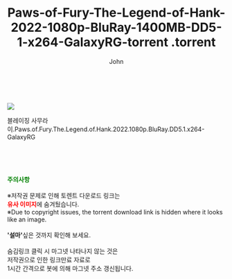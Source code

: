 ﻿---
layout: post
title:  "                   Paws-of-Fury-The-Legend-of-Hank-2022-1080p-BluRay-1400MB-DD5-1-x264-GalaxyRG-torrent                .torrent"
author: John
categories: [ 영화 ]
tags: [  ]
image: https://torrentrj57.com/uploadfile/full/96b399c6c2706694d0f6ef46d02bc6af8d6047b9.jpg 
description: "                   Paws-of-Fury-The-Legend-of-Hank-2022-1080p-BluRay-1400MB-DD5-1-x264-GalaxyRG-torrent                 torrent 정보 공유"
toc: true
toc_sticky: true
---

<br>
<p><img src="https://torrentrj57.com/uploadfile/full/96b399c6c2706694d0f6ef46d02bc6af8d6047b9.jpg"/></p>
 블레이징 사무라이.Paws.of.Fury.The.Legend.of.Hank.2022.1080p.BluRay.DD5.1.x264-GalaxyRG  
    
<br><br><br>
<p data-ke-size="size16"><b><span style="color: green;">주의사항</span></b><br /><br />※저작권 문제로 인해 토렌트 다운로드 링크는<br /><b><span style="color: red;">유사 이미지</span></b>에 숨겨뒀습니다.<br />※Due to copyright issues, the torrent download link is hidden where it looks like an image.<br /><br /><b>'설마'</b>싶은 것까지 확인해 보세요.<br /><br />숨김링크 클릭 시 마그넷 나타나지 않는 것은<br />저작권으로 인한 링크만료 자료로<br />1시간 간격으로 봇에 의해 마그넷 주소 갱신됩니다.</p>

